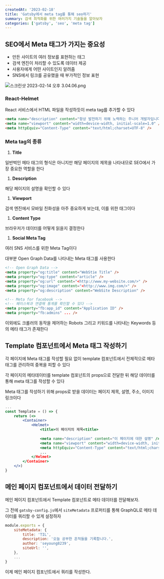 ```yaml
---
createdAt: '2023-02-18'
title: 'Gatsby에서 meta tag를 통해 seo하기'
summary: 검색 최적화를 위한 여러가지 기술들을 알아보자
categories: ['gatsby', 'seo', 'meta tag']
---
```

## SEO에서 Meta 태그가 가지는 중요성

- 만든 사이트의 여러 정보를 표현하는 태그
- 검색 엔진이 처리할 수 있도록 데이터 제공
- 사용자에게 어떤 사이트인지 알려줌
- SNS에서 링크를 공유했을 때 부가적인 정보 표현

![스크린샷 2023-02-14 오후 3.04.06.png](https://s3-us-west-2.amazonaws.com/secure.notion-static.com/d94761a9-4d82-4021-9e0a-2774ac86e288/%E1%84%89%E1%85%B3%E1%84%8F%E1%85%B3%E1%84%85%E1%85%B5%E1%86%AB%E1%84%89%E1%85%A3%E1%86%BA_2023-02-14_%E1%84%8B%E1%85%A9%E1%84%92%E1%85%AE_3.04.06.png)

### React-Helmet

React 서비스에서 HTML 파일을 작성하듯이 meta tag를 추가할 수 있다

```html
<meta name="description" content="항상 발전하기 위해 노력하는 주니어 개발자입니다." />
<meta name="viewport" content="width=device-width, initial-scale=1.0" />
<meta httpEquiv="Content-Type" content="text/html;charset=UTF-8" />
```

### Meta tag의 종류

1. **Title**

일반벅인 메타 태그의 형식은 아니지만 해당 페이지의 제목을 나타내므로 SEO에서 가장 중요한 역할을 한다

1. **Description**

해당 페이지의 설명을 확인할 수 있다

1. **Viewport**

검색 엔진에서 모바일 친화성을 아주 중요하게 보는데, 이를 위한 태그이다

1. **Content Type**

브라우저가 데이터를 어떻게 읽을지 결정한다

1. **Social Meta Tag**

여러 SNS 서비스를 위한 Meta Tag이다

대부분 Open Graph Data를 나타내는 Meta 태그를 사용한다

```html
<!-- Open Graph Data -->
<meta property="og:title" content="WebStie Title" />
<meta property="og:type" content="article" />
<meta property="og:url" content="<http://www.my-website.com/>" />
<meta property="og:image" content="<http://www.img.com/>" />
<meta property="og:description" content="WebSite Description" />

<!-- Meta for facebook -->
<!-- 페이스북과 연결해 통계를 확인할 수 있다 -->
<meta property="fb:app_id" content="Application ID" />
<meta property="fb:admins" ... />
```

이외에도 크롤러의 동작을 제어하는 Robots 그리고 키워드를 나타내는 Keywords 등의 메타 태그가 존재한다

## Template 컴포넌트에서 Meta 태그 작성하기

각 페이지에 Meta 태그를 작성할 필요 없이 template 컴포넌트에서 전체적으로 메타 태그를 관리하여 중복을 피할 수 있다

각 페이지의 메타데이터를 template 컴포넌트의 props으로 전달한 뒤 해당 데이터를 통해 meta 태그를 작성할 수 있다

Meta 태그를 작성하기 위해 props로 받을 데이터는 페이지 제목, 설명, 주소, 이미지 링크이다

```jsx
...
const Template = () => {
	return (<>
		<Container>
			<Helmet>
				<title>이 페이지의 제목<title>
				
				<meta name="description" content="이 페이지에 대한 설명" />
				<meta name="viewport" content="width=device-width, initial-scale=1.0" />
				<meta httpEquiv="Content-Type" content="text/html;charset=UTF-8" />
				...
			</Helmet>
		</Container>
	</>)
}
```

## 메인 페이지 컴포넌트에서 데이터 전달하기

메인 페이지 컴포넌트에서 Template 컴포넌트로 메타 데이터를 전달해보자.

그 전에 `gatsby-config.js`에서 `siteMetadata` 프로퍼티를 통해 GraphQL로 메타 데이터를 쿼리할 수 있게 설정하자

```jsx
module.exports = {
	siteMetadata: {
		title: 'TIL',
		description: '오늘 공부한 흔적들을 기록합니다.',
		author: 'seyoung8239',
		siteUrl: '',
	},
	...
}
```

이제 메인 페이지 컴포넌트에서 쿼리를 작성한다.
